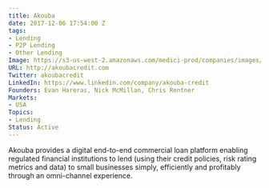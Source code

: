 ```yaml
---
title: Akouba
date: 2017-12-06 17:54:00 Z
tags:
- Lending
- P2P Lending
- Other Lending
Image: https://s3-us-west-2.amazonaws.com/medici-prod/companies/images/000/000/017/original/akouba.png?1486994340
URL: http://akoubacredit.com
Twitter: akoubacredit
LinkedIn: https://www.linkedin.com/company/akouba-credit
Founders: Evan Hareras, Nick McMillan, Chris Rentner
Markets:
- USA
Topics:
- Lending
Status: Active
---
```


Akouba provides a digital end-to-end commercial loan platform enabling regulated financial institutions to lend (using their credit policies, risk rating metrics and data) to small businesses simply, efficiently and profitably through an omni-channel experience.